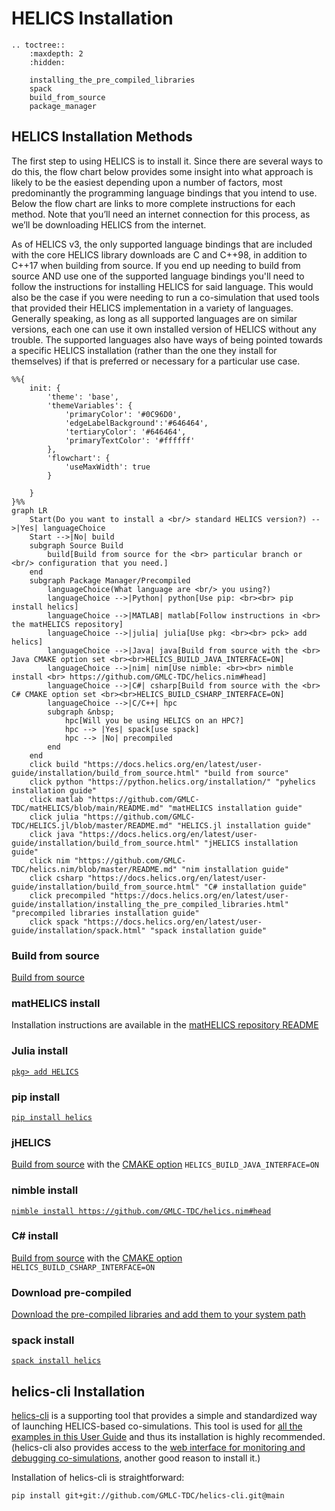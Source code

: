 # HELICS Installation

```{eval-rst}
.. toctree::
    :maxdepth: 2
    :hidden:

    installing_the_pre_compiled_libraries
    spack
    build_from_source
    package_manager
```

## HELICS Installation Methods

The first step to using HELICS is to install it. Since there are several ways to do this, the flow chart below provides some insight into what approach is likely to be the easiest depending upon a number of factors, most predominantly the programming language bindings that you intend to use. Below the flow chart are links to more complete instructions for each method. Note that you’ll need an internet connection for this process, as we’ll be downloading HELICS from the internet.

As of HELICS v3, the only supported language bindings that are included with the core HELICS library downloads are C and C++98, in addition to C++17 when building from source. If you end up needing to build from source AND use one of the supported language bindings you'll need to follow the instructions for installing HELICS for said language. This would also be the case if you were needing to run a co-simulation that used tools that provided their HELICS implementation in a variety of languages. Generally speaking, as long as all supported languages are on similar versions, each one can use it own installed version of HELICS without any trouble. The supported languages also have ways of being pointed towards a specific HELICS installation (rather than the one they install for themselves) if that is preferred or necessary for a particular use case.

```{mermaid}
%%{
    init: {
        'theme': 'base',
        'themeVariables': {
            'primaryColor': '#0C96D0',
            'edgeLabelBackground':'#646464',
            'tertiaryColor': '#646464',
            'primaryTextColor': '#ffffff'
        },
        'flowchart': {
            'useMaxWidth': true
        }
        
    }
}%%
graph LR
    Start(Do you want to install a <br/> standard HELICS version?) -->|Yes| languageChoice
    Start -->|No| build
    subgraph Source Build
        build[Build from source for the <br> particular branch or <br/> configuration that you need.]
    end
    subgraph Package Manager/Precompiled
        languageChoice(What language are <br/> you using?)
        languageChoice -->|Python| python[Use pip: <br><br> pip install helics]
        languageChoice -->|MATLAB| matlab[Follow instructions in <br> the matHELICS repository]
        languageChoice -->|julia| julia[Use pkg: <br><br> pck> add helics]
        languageChoice -->|Java| java[Build from source with the <br> Java CMAKE option set <br><br>HELICS_BUILD_JAVA_INTERFACE=ON]
        languageChoice -->|nim| nim[Use nimble: <br><br> nimble install <br> https://github.com/GMLC-TDC/helics.nim#head]
        languageChoice -->|C#| csharp[Build from source with the <br> C# CMAKE option set <br><br>HELICS_BUILD_CSHARP_INTERFACE=ON]
        languageChoice -->|C/C++| hpc
        subgraph &nbsp;
            hpc[Will you be using HELICS on an HPC?]
            hpc --> |Yes| spack[use spack]
            hpc --> |No| precompiled
        end
    end
    click build "https://docs.helics.org/en/latest/user-guide/installation/build_from_source.html" "build from source"
    click python "https://python.helics.org/installation/" "pyhelics installation guide"
    click matlab "https://github.com/GMLC-TDC/matHELICS/blob/main/README.md" "matHELICS installation guide"
    click julia "https://github.com/GMLC-TDC/HELICS.jl/blob/master/README.md" "HELICS.jl installation guide"
    click java "https://docs.helics.org/en/latest/user-guide/installation/build_from_source.html" "jHELICS installation guide"
    click nim "https://github.com/GMLC-TDC/helics.nim/blob/master/README.md" "nim installation guide"
    click csharp "https://docs.helics.org/en/latest/user-guide/installation/build_from_source.html" "C# installation guide"
    click precompiled "https://docs.helics.org/en/latest/user-guide/installation/installing_the_pre_compiled_libraries.html" "precompiled libraries installation guide"
    click spack "https://docs.helics.org/en/latest/user-guide/installation/spack.html" "spack installation guide"
```

### Build from source

[Build from source](./build_from_source.md)

### matHELICS install

Installation instructions are available in the [matHELICS repository README](https://github.com/GMLC-TDC/matHELICS/blob/main/README.md)

### Julia install

[`pkg> add HELICS`](https://github.com/GMLC-TDC/HELICS.jl/blob/master/README.md)

### pip install

[`pip install helics`](https://python.helics.org/)

### jHELICS

[Build from source](./build_from_source.md) with the [CMAKE option](./helics_cmake_options.md) `HELICS_BUILD_JAVA_INTERFACE=ON`

### nimble install

[`nimble install https://github.com/GMLC-TDC/helics.nim#head`](https://github.com/GMLC-TDC/helics.nim)

### C# install

[Build from source](./build_from_source.md) with the [CMAKE option](./helics_cmake_options.md) `HELICS_BUILD_CSHARP_INTERFACE=ON`

### Download pre-compiled

[Download the pre-compiled libraries and add them to your system path](./installing_the_pre_compiled_libraries.md)

### spack install

[`spack install helics`](./spack.md)

## helics-cli Installation

[helics-cli](https://github.com/GMLC-TDC/helics-cli) is a supporting tool that provides a simple and standardized way of launching HELICS-based co-simulations. This tool is used for [all the examples in this User Guide](../examples/examples_index.md) and thus its installation is highly recommended. (helics-cli also provides access to the [web interface for monitoring and debugging co-simulations](../fundamental_topics/web_interface.md), another good reason to install it.)

Installation of helics-cli is straightforward:

```shell session
pip install git+git://github.com/GMLC-TDC/helics-cli.git@main
```
